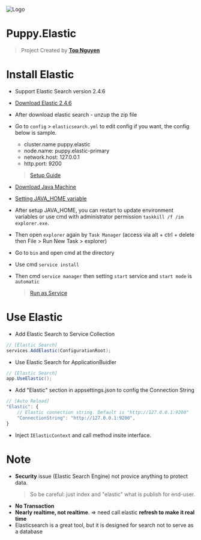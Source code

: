 ﻿![Logo](favicon.ico)
# Puppy.Elastic
> Project Created by [**Top Nguyen**](http://topnguyen.net)

# Install Elastic

- Support Elastic Search version 2.4.6

- [Download Elastic 2.4.6](https://www.elastic.co/downloads/past-releases/elasticsearch-2-4-6)

- After download elastic search - unzup the zip file

- Go to `config` > `elasticsearch.yml` to edit config if you want, the config below is sample.
	+ cluster.name puppy.elastic
	+ node.name: puppy.elastic-primary
	+ network.host: 127.0.0.1
	+ http.port: 9200
	> [Setup Guide](https://www.elastic.co/guide/en/elasticsearch/reference/2.4/setup.html)

- [Download Java Machine](https://java.com/en/download/manual.jsp)
- [Setting JAVA_HOME variable](https://confluence.atlassian.com/doc/setting-the-java_home-variable-in-windows-8895.html)
- After setup JAVA_HOME, you can restart to update environment variables or use cmd with administrator permission `taskkill /f /im explorer.exe`.
- Then open `explorer` again by `Task Manager` (access via alt + ctrl + delete then File > Run New Task > explorer)
- Go to `bin` and open cmd at the directory
- Use cmd `service install`
- Then cmd `service manager` then setting `start` service and `start mode` is `automatic`
	> [Run as Service](https://www.elastic.co/guide/en/elasticsearch/reference/2.4/setup-service-win.html)

# Use Elastic

- Add Elastic Search to Service Collection
```csharp
// [Elastic Search]
services.AddElastic(ConfigurationRoot);
```

- Use Elastic Search for ApplicationBuidler
```csharp
// [Elastic Search]
app.UseElastic();
```

- Add "Elastic" section in appsettings.json to config the Connection String
```javascript
// [Auto Reload]
"Elastic": {
    // Elastic connection string. Default is "http://127.0.0.1:9200" 
    "ConnectionString": "http://127.0.0.1:9200",
}
```

- Inject `IElasticContext` and call method insite interface.

# Note
- **Security** issue (Elastic Search Engine) not provice anything to protect data.
    > So be careful: just index and "elastic" what is publish for end-user.
- **No Transaction**
- **Nearly realtime, not realtime**. => need call elastic **refresh to make it real time**
- Elasticsearch is a great tool, but it is designed for search not to serve as a database
